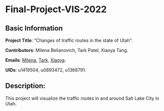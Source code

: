 # Final-Project-VIS-2022
## Basic Information
**Project Title**: “Changes of traffic routes in the state of Utah”.

**Contributors**: Milena Belianovich, Tark Patel, Xiaoya Tang.

**Emails**: [Milena](u1419504@umail.utah.edu), [Tark](tpat@sci.utah.edu), [Xiaoya](u1368791@umail.utah.edu).

**UIDs**: u1419504, u0893472, u1368791.

## Description: 
This project will visualize the traffic routes in and around Salt Lake City in Utah.

